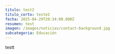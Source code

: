 ```yaml
---
titulo: test2
titulo_corto: teste2
fecha: 2025-04-29T20:34:00.000Z
resumen: test
imagen: /images/noticias/contact-background.jpg
subcategoria: Educación
---
```

testt
